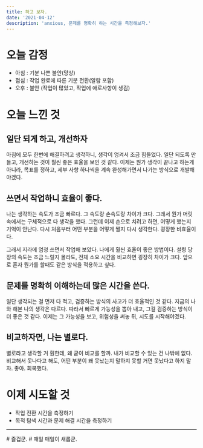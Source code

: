 ```yaml
---
title: 하고 보자.
date: '2021-04-12'
description: 'anxious, 문제를 명확히 하는 시간을 측정해보자.'
---
```


# 오늘 감정

- 아침 : 기분 나쁜 불안(망상)
- 점심 : 작업 완료에 따른 기분 전환(알람 포함)
- 오후 : 불안 (작업이 많았고, 작업에 애로사항이 생김)

# 오늘 느낀 것

## 일단 되게 하고, 개선하자

아침에 모두 한번에 해결하려고 생각하니, 생각이 엉켜서 조금 힘들었다. 일단 되도록 만들고, 개선하는 것이 훨씬 좋은 효율을 보인 것 같다. 이제는 뭔가 생각이 끝나고 하는게 아니라, 목표를 정하고, 세부 사항 하나씩을 계속 완성해가면서 나가는 방식으로 개발해야겠다.

## 쓰면서 작업하니 효율이 좋다.

나는 생각하는 속도가 조금 빠르다. 그 속도랑 손속도랑 차이가 크다. 그래서 뭔가 머릿속에서는 구체적으로 다 생각을 했다. 그런데 이제 손으로 치려고 하면, 어떻게 했는지 기억이 안난다. 다시 처음부터 어떤 부분을 어떻게 짤지 다시 생각한다. 굉장한 비효율이다.

그래서 지라에 엄청 쓰면서 작업해 보았다. 나에게 훨씬 효율이 좋은 방법이다. 설령 당장의 속도는 조금 느릴지 몰라도, 전체 소요 시간을 비교하면 굉장히 차이가 크다. 앞으로 혼자 뭔가를 할때도 같은 방식을 적용하고 싶다.

## 문제를 명확히 이해하는데 많은 시간을 쓴다.

일단 생각되는 걸 먼저 다 적고, 검증하는 방식의 사고가 더 효율적인 것 같다. 지금의 나와 해본 나의 생각은 다르다. 따라서 빠르게 가능성을 뽑아 내고, 그걸 검증하는 방식이 더 좋은 것 같다. 이제는 그 가능성을 보고, 위험성을 써놓 뒤, 시도를 시작해야겠다.

## 비교하자면, 나는 별로다.

별로라고 생각할 거 훤한데, 왜 굳이 비교를 할까. 내가 비교할 수 있는 건 나밖에 없다. 비교해서 못나다고 해도, 어떤 부분이 왜 못났는지 말하지 못할 거면 못났다고 하지 말자. 좋아. 회복했다.

# 이제 시도할 것

- 작업 전환 시간을 측정하기
- 목적 탐색 시간과 문제 해결 시간을 측정하기

---

\# 즐겁군.
\# 매일 매일이 새롭군.
